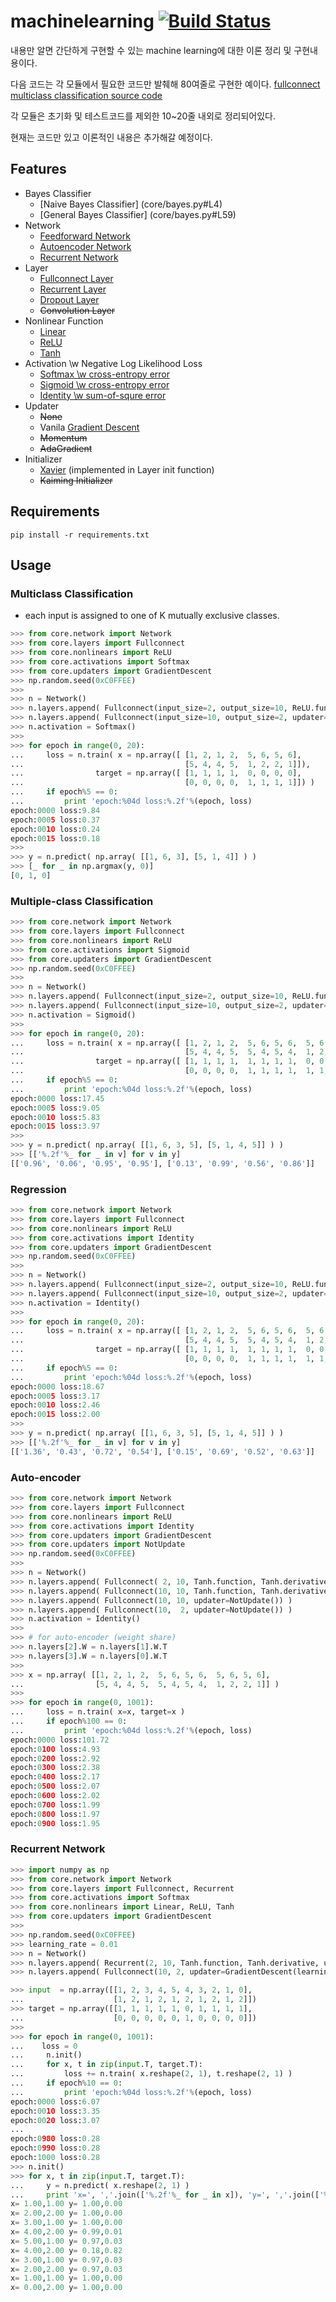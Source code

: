 # machinelearning [![Build Status](https://travis-ci.org/wbaek/machinelearning.svg?branch=master)](https://travis-ci.org/wbaek/machinelearning)

내용만 알면 간단하게 구현할 수 있는 machine learning에 대한 이론 정리 및 구현내용이다.

다음 코드는 각 모듈에서 필요한 코드만 발췌해 80여줄로 구현한 예이다.
[fullconnect multiclass classification source code](https://gist.github.com/wbaek/05201f13130fa005cb33)


각 모듈은 초기화 및 테스트코드를 제외한 10~20줄 내외로 정리되어있다.

현재는 코드만 있고 이론적인 내용은 추가해갈 예정이다.



## Features
* Bayes Classifier
  * [Naive Bayes Classifier] (core/bayes.py#L4)
  * [General Bayes Classifier] (core/bayes.py#L59)
* Network
  * [Feedforward Network](core/network.py)
  * [Autoencoder Network](README.md#auto-encoder)
  * [Recurrent Network](README.md#recurrent-network)
* Layer
  * [Fullconnect Layer](core/layers/fullconnect.py)
  * [Recurrent Layer](core/layers/recurrent.py)
  * [Dropout Layer](core/Layer/dropout.py)
  * ~~Convolution Layer~~
* Nonlinear Function
  * [Linear](core/nonlinears/linear.py)
  * [ReLU](core/nonlinears/relu.py)
  * [Tanh](core/nonlinears/tanh.py)
* Activation \w Negative Log Likelihood Loss
  * [Softmax \w cross-entropy error](core/activations/softmax.py)
  * [Sigmoid \w cross-entropy error](core/activations/sigmoid.py)
  * [Identity \w sum-of-squre error](core/activations/identity.py)
* Updater
  * ~~None~~
  * Vanila [Gradient Descent](core/updaters/gradient_descent.py)
  * ~~Momentum~~
  * ~~AdaGradient~~
* Initializer
  * [Xavier](core/layers/fullconnect.py#L17) (implemented in Layer init function)
  * ~~Kaiming Initializer~~

## Requirements
```
pip install -r requirements.txt
```


## Usage
### Multiclass Classification
* each input is assigned to one of K mutually exclusive classes.
```python
>>> from core.network import Network
>>> from core.layers import Fullconnect
>>> from core.nonlinears import ReLU
>>> from core.activations import Softmax
>>> from core.updaters import GradientDescent
>>> np.random.seed(0xC0FFEE)
>>> 
>>> n = Network()
>>> n.layers.append( Fullconnect(input_size=2, output_size=10, ReLU.function, ReLU.derivative, updater=GradientDescent(learning_rate=0.01)) )
>>> n.layers.append( Fullconnect(input_size=10, output_size=2, updater=GradientDescent(learning_rate=0.01)) )
>>> n.activation = Softmax()
>>> 
>>> for epoch in range(0, 20):
...     loss = n.train( x = np.array([ [1, 2, 1, 2,  5, 6, 5, 6],
...                                    [5, 4, 4, 5,  1, 2, 2, 1]]),
...                target = np.array([ [1, 1, 1, 1,  0, 0, 0, 0],
...                                    [0, 0, 0, 0,  1, 1, 1, 1]]) )
...     if epoch%5 == 0:
...         print 'epoch:%04d loss:%.2f'%(epoch, loss)
epoch:0000 loss:9.84
epoch:0005 loss:0.37
epoch:0010 loss:0.24
epoch:0015 loss:0.18
>>> 
>>> y = n.predict( np.array( [[1, 6, 3], [5, 1, 4]] ) )
>>> [_ for _ in np.argmax(y, 0)]
[0, 1, 0]
```


### Multiple-class Classification
```python
>>> from core.network import Network
>>> from core.layers import Fullconnect
>>> from core.nonlinears import ReLU
>>> from core.activations import Sigmoid
>>> from core.updaters import GradientDescent
>>> np.random.seed(0xC0FFEE)
>>> 
>>> n = Network()
>>> n.layers.append( Fullconnect(input_size=2, output_size=10, ReLU.function, ReLU.derivative, updater=GradientDescent(learning_rate=0.01)) )
>>> n.layers.append( Fullconnect(input_size=10, output_size=2, updater=GradientDescent(learning_rate=0.01)) )
>>> n.activation = Sigmoid()
>>> 
>>> for epoch in range(0, 20):
...     loss = n.train( x = np.array([ [1, 2, 1, 2,  5, 6, 5, 6,  5, 6, 5, 6],
...                                    [5, 4, 4, 5,  5, 4, 5, 4,  1, 2, 2, 1]]),
...                target = np.array([ [1, 1, 1, 1,  1, 1, 1, 1,  0, 0, 0, 0],
...                                    [0, 0, 0, 0,  1, 1, 1, 1,  1, 1, 1, 1]]) )
...     if epoch%5 == 0:
...         print 'epoch:%04d loss:%.2f'%(epoch, loss)
epoch:0000 loss:17.45
epoch:0005 loss:9.05
epoch:0010 loss:5.83
epoch:0015 loss:3.97
>>> 
>>> y = n.predict( np.array( [[1, 6, 3, 5], [5, 1, 4, 5]] ) )
>>> [['%.2f'%_ for _ in v] for v in y]
[['0.96', '0.06', '0.95', '0.95'], ['0.13', '0.99', '0.56', '0.86']]
```

### Regression
```python
>>> from core.network import Network
>>> from core.layers import Fullconnect
>>> from core.nonlinears import ReLU
>>> from core.activations import Identity
>>> from core.updaters import GradientDescent
>>> np.random.seed(0xC0FFEE)
>>> 
>>> n = Network()
>>> n.layers.append( Fullconnect(input_size=2, output_size=10, ReLU.function, ReLU.derivative, updater=GradientDescent(learning_rate=0.01)) )
>>> n.layers.append( Fullconnect(input_size=10, output_size=2, updater=GradientDescent(learning_rate=0.01)) )
>>> n.activation = Identity()
>>> 
>>> for epoch in range(0, 20):
...     loss = n.train( x = np.array([ [1, 2, 1, 2,  5, 6, 5, 6,  5, 6, 5, 6],
...                                    [5, 4, 4, 5,  5, 4, 5, 4,  1, 2, 2, 1]]),
...                target = np.array([ [1, 1, 1, 1,  1, 1, 1, 1,  0, 0, 0, 0],
...                                    [0, 0, 0, 0,  1, 1, 1, 1,  1, 1, 1, 1]]) )
...     if epoch%5 == 0:
...         print 'epoch:%04d loss:%.2f'%(epoch, loss)
epoch:0000 loss:18.67
epoch:0005 loss:3.17
epoch:0010 loss:2.46
epoch:0015 loss:2.00
>>> 
>>> y = n.predict( np.array( [[1, 6, 3, 5], [5, 1, 4, 5]] ) )
>>> [['%.2f'%_ for _ in v] for v in y]
[['1.36', '0.43', '0.72', '0.54'], ['0.15', '0.69', '0.52', '0.63']]
```

### Auto-encoder
```python
>>> from core.network import Network
>>> from core.layers import Fullconnect
>>> from core.nonlinears import ReLU
>>> from core.activations import Identity
>>> from core.updaters import GradientDescent
>>> from core.updaters import NotUpdate
>>> np.random.seed(0xC0FFEE)
>>> 
>>> n = Network()
>>> n.layers.append( Fullconnect( 2, 10, Tanh.function, Tanh.derivative, GradientDescent(learning_rate=0.001)) )
>>> n.layers.append( Fullconnect(10, 10, Tanh.function, Tanh.derivative, GradientDescent(learning_rate=0.001)) )
>>> n.layers.append( Fullconnect(10, 10, updater=NotUpdate()) )
>>> n.layers.append( Fullconnect(10,  2, updater=NotUpdate()) )
>>> n.activation = Identity()
>>>
>>> # for auto-encoder (weight share)
>>> n.layers[2].W = n.layers[1].W.T
>>> n.layers[3].W = n.layers[0].W.T
>>>
>>> x = np.array( [[1, 2, 1, 2,  5, 6, 5, 6,  5, 6, 5, 6],
...                [5, 4, 4, 5,  5, 4, 5, 4,  1, 2, 2, 1]] )
>>>
>>> for epoch in range(0, 1001):
...     loss = n.train( x=x, target=x )
...     if epoch%100 == 0:
...         print 'epoch:%04d loss:%.2f'%(epoch, loss)
epoch:0000 loss:101.72
epoch:0100 loss:4.93
epoch:0200 loss:2.92
epoch:0300 loss:2.38
epoch:0400 loss:2.17
epoch:0500 loss:2.07
epoch:0600 loss:2.02
epoch:0700 loss:1.99
epoch:0800 loss:1.97
epoch:0900 loss:1.95
```

### Recurrent Network
```python
>>> import numpy as np
>>> from core.network import Network
>>> from core.layers import Fullconnect, Recurrent
>>> from core.activations import Softmax
>>> from core.nonlinears import Linear, ReLU, Tanh
>>> from core.updaters import GradientDescent
>>> 
>>> np.random.seed(0xC0FFEE)
>>> learning_rate = 0.01
>>> n = Network()
>>> n.layers.append( Recurrent(2, 10, Tanh.function, Tanh.derivative, updater=GradientDescent(learning_rate)) )
>>> n.layers.append( Fullconnect(10, 2, updater=GradientDescent(learning_rate)) )

>>> input  = np.array([[1, 2, 3, 4, 5, 4, 3, 2, 1, 0],
...                    [1, 2, 1, 2, 1, 2, 1, 2, 1, 2]])
>>> target = np.array([[1, 1, 1, 1, 1, 0, 1, 1, 1, 1],
...                    [0, 0, 0, 0, 0, 1, 0, 0, 0, 0]])
>>> 
>>> for epoch in range(0, 1001):
...    loss = 0
...     n.init()
...     for x, t in zip(input.T, target.T):
...         loss += n.train( x.reshape(2, 1), t.reshape(2, 1) )
...     if epoch%10 == 0:
...         print 'epoch:%04d loss:%.2f'%(epoch, loss)
epoch:0000 loss:6.07
epoch:0010 loss:3.35
epoch:0020 loss:3.07
...
epoch:0980 loss:0.28
epoch:0990 loss:0.28
epoch:1000 loss:0.28
>>> n.init()
>>> for x, t in zip(input.T, target.T):
...     y = n.predict( x.reshape(2, 1) )
...     print 'x=', ','.join(['%.2f'%_ for _ in x]), 'y=', ','.join(['%.2f'%_ for _ in y])
x= 1.00,1.00 y= 1.00,0.00
x= 2.00,2.00 y= 1.00,0.00
x= 3.00,1.00 y= 1.00,0.00
x= 4.00,2.00 y= 0.99,0.01
x= 5.00,1.00 y= 0.97,0.03
x= 4.00,2.00 y= 0.18,0.82
x= 3.00,1.00 y= 0.97,0.03
x= 2.00,2.00 y= 0.97,0.03
x= 1.00,1.00 y= 1.00,0.00
x= 0.00,2.00 y= 1.00,0.00
```
